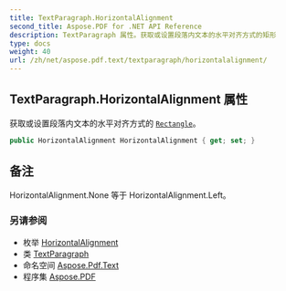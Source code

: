 ```yaml
---
title: TextParagraph.HorizontalAlignment
second_title: Aspose.PDF for .NET API Reference
description: TextParagraph 属性。获取或设置段落内文本的水平对齐方式的矩形
type: docs
weight: 40
url: /zh/net/aspose.pdf.text/textparagraph/horizontalalignment/
---
```

## TextParagraph.HorizontalAlignment 属性

获取或设置段落内文本的水平对齐方式的 [`Rectangle`](../rectangle/)。

```csharp
public HorizontalAlignment HorizontalAlignment { get; set; }
```

## 备注

HorizontalAlignment.None 等于 HorizontalAlignment.Left。

### 另请参阅

* 枚举 [HorizontalAlignment](../../../aspose.pdf/horizontalalignment/)
* 类 [TextParagraph](../)
* 命名空间 [Aspose.Pdf.Text](../../../aspose.pdf.text/)
* 程序集 [Aspose.PDF](../../../)
